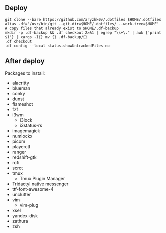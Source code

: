 ## Deploy

```
git clone --bare https://github.com/aryzhk0v/.dotfiles $HOME/.dotfiles
alias .df='/usr/bin/git --git-dir=$HOME/.dotfiles/ --work-tree=$HOME'
# copy files that already exist to $HOME/.df-backup
mkdir -p .df-backup && .df checkout 2>&1 | egrep "\s+\." | awk {'print $1'} | xargs -I{} mv {} .df-backup/{}
.df checkout
.df config --local status.showUntrackedFiles no
```
## After deploy

Packages to install:

- alacritty
- blueman
- conky
- dunst
- flameshot
- fzf
- i3wm
    - i3lock
    - i3status-rs
- imagemagick
- numlockx
- picom
- playerctl
- ranger
- redshift-gtk
- rofi
- scrot
- tmux
    - Tmux Plugin Manager
- Tridactyl native messenger
- ttf-font-awesome-4
- unclutter
- vim
    - vim-plug
- xsel
- yandex-disk
- zathura
- zsh
